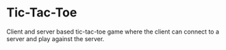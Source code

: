 # Tic-Tac-Toe
Client and server based tic-tac-toe game where the client can connect to a server and play against the server.
